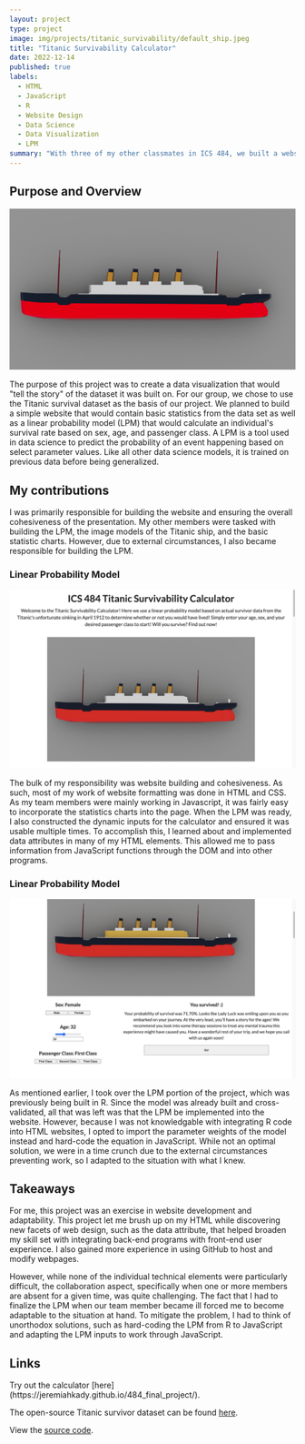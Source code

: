 ```yaml
---
layout: project
type: project
image: img/projects/titanic_survivability/default_ship.jpeg
title: "Titanic Survivability Calculator"
date: 2022-12-14
published: true
labels:
  - HTML
  - JavaScript
  - R
  - Website Design
  - Data Science
  - Data Visualization
  - LPM
summary: "With three of my other classmates in ICS 484, we built a website that would calculate an individual's survival rate had they been on the Titanic when it sunk (April 1912)."
---
```

<h2>Purpose and Overview</h2>
<img class="img-fluid" src="../img/projects/titanic_survivability/default_ship.jpeg" alt="Default Ship JPEG">
  <p>The purpose of this project was to create a data visualization that would "tell the story" of the dataset it was built on. For our group, we chose to use the Titanic survival dataset as the basis of our project. We planned to build a simple website that would contain basic statistics from the data set as well as a linear probability model (LPM) that would calculate an individual's survival rate based on sex, age, and passenger class. A LPM is a tool used in data science to predict the probability of an event happening based on select parameter values. Like all other data science models, it is trained on previous data before being generalized.
</p>

<h2>My contributions</h2>
I was primarily responsible for building the website and ensuring the overall cohesiveness of the presentation. My other members were tasked with building the LPM, the image models of the Titanic ship, and the basic statistic charts. However, due to external circumstances, I also became responsible for building the LPM.

<h3>Linear Probability Model</h3>
<img class="img-fluid" src="../img/projects/titanic_survivability/titanic_survival_website.png" alt="Website Screenshot">
  <p>The bulk of my responsibility was website building and cohesiveness. As such, most of my work of website formatting was done in HTML and CSS. As my team members were mainly working in Javascript, it was fairly easy to incorporate the statistics charts into the page. When the LPM was ready, I also constructed the dynamic inputs for the calculator and ensured it was usable multiple times. To accomplish this, I learned about and implemented data attributes in many of my HTML elements. This allowed me to pass information from JavaScript functions through the DOM and into other programs.
</p>

<h3>Linear Probability Model</h3>
<img class="img-fluid" src="../img/projects/titanic_survivability/titanic_LPM_calculator.png" alt="Titanic LPM Calculator">
<p>As mentioned earlier, I took over the LPM portion of the project, which was previously being built in R. Since the model was already built and cross-validated, all that was left was that the LPM be implemented into the website. However, because I was not knowledgable with integrating R code into HTML websites, I opted to import the parameter weights of the model instead and hard-code the equation in JavaScript. While not an optimal solution, we were in a time crunch due to the external circumstances preventing work, so I adapted to the situation with what I knew.
</p>

<h2>Takeaways</h2>
For me, this project was an exercise in website development and adaptability. This project let me brush up on my HTML while discovering new facets of web design, such as the data attribute, that helped broaden my skill set with integrating back-end programs with front-end user experience. I also gained more experience in using GitHub to host and modify webpages.

However, while none of the individual technical elements were particularly difficult, the collaboration aspect, specifically when one or more members are absent for a given time, was quite challenging. The fact that I had to finalize the LPM when our team member became ill forced me to become adaptable to the situation at hand. To mitigate the problem, I had to think of unorthodox solutions, such as hard-coding the LPM from R to JavaScript and adapting the LPM inputs to work through JavaScript.

<h2>Links</h2>
Try out the calculator [here](https://jeremiahkady.github.io/484_final_project/).

The open-source Titanic survivor dataset can be found [here](https://data.world/nrippner/titanic-disaster-dataset).

View the [source code](https://github.com/jeremiahkady/484_final_project).
